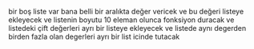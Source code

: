 bir boş liste var bana belli bir aralıkta değer vericek ve bu değeri listeye ekleyecek ve listenin boyutu 10 eleman olunca fonksiyon duracak ve listedeki çift değerleri ayrı bir listeye ekleyecek ve listede aynı degerden birden fazla olan degerleri ayrı bir list icinde tutacak
